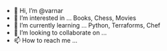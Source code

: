 - 👋 Hi, I’m @varnar
- 👀 I’m interested in ... Books, Chess, Movies
- 🌱 I’m currently learning ... Python, Terraforms, Chef
- 💞️ I’m looking to collaborate on ...
- 📫 How to reach me ...

<!---
varnar/varnar is a ✨ special ✨ repository because its `README.md` (this file) appears on your GitHub profile.
You can click the Preview link to take a look at your changes.
--->
